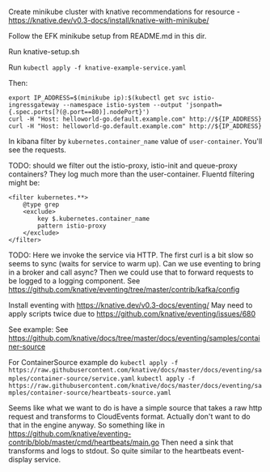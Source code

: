 
Create minikube cluster with knative recommendations for resource - https://knative.dev/v0.3-docs/install/knative-with-minikube/

Follow the EFK minikube setup from README.md in this dir.

Run knative-setup.sh

Run `kubectl apply -f knative-example-service.yaml`

Then:

```
export IP_ADDRESS=$(minikube ip):$(kubectl get svc istio-ingressgateway --namespace istio-system --output 'jsonpath={.spec.ports[?(@.port==80)].nodePort}')
curl -H "Host: helloworld-go.default.example.com" http://${IP_ADDRESS}
curl -H "Host: helloworld-go.default.example.com" http://${IP_ADDRESS}
```

In kibana filter by `kubernetes.container_name` value of `user-container`. You'll see the requests.

TODO: should we filter out the istio-proxy, istio-init and queue-proxy containers? They log much more than the user-container. Fluentd filtering might be:

```
<filter kubernetes.**>
    @type grep
    <exclude>
        key $.kubernetes.container_name
        pattern istio-proxy
    </exclude>
</filter>
```

TODO: Here we invoke the service via HTTP. The first curl is a bit slow so seems to sync (waits for service to warm up).
Can we use eventing to bring in a broker and call async? Then we could use that to forward requests to be logged to a logging component.
See https://github.com/knative/eventing/tree/master/contrib/kafka/config

Install eventing with https://knative.dev/v0.3-docs/eventing/
May need to apply scripts twice due to https://github.com/knative/eventing/issues/680

See example:
See https://github.com/knative/docs/tree/master/docs/eventing/samples/container-source

For ContainerSource example do
`kubectl apply -f https://raw.githubusercontent.com/knative/docs/master/docs/eventing/samples/container-source/service.yaml`
`kubectl apply -f https://raw.githubusercontent.com/knative/docs/master/docs/eventing/samples/container-source/heartbeats-source.yaml`

Seems like what we want to do is have a simple source that takes a raw http request and transforms to CloudEvents format.
Actually don't want to do that in the engine anyway.
So something like in https://github.com/knative/eventing-contrib/blob/master/cmd/heartbeats/main.go
Then need a sink that transforms and logs to stdout. So quite similar to the heartbeats event-display service.